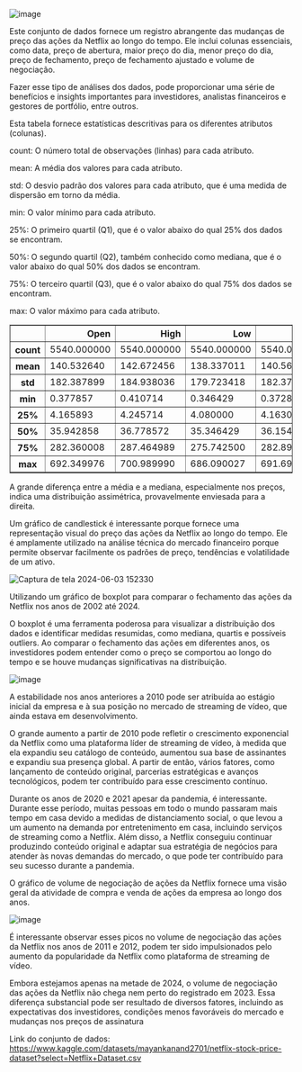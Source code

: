 ![image](https://github.com/VanderSC/analise-acoes-netflix/assets/95940138/415938ce-f30b-4cb6-af0a-0473d5c9c98d)

Este conjunto de dados fornece um registro abrangente das mudanças de preço das ações da Netflix ao longo do tempo. Ele inclui colunas essenciais, como data, preço de abertura, maior preço do dia, menor preço do dia, preço de fechamento, preço de fechamento ajustado e volume de negociação.

Fazer esse tipo de análises dos dados, pode proporcionar uma série de benefícios e insights importantes para investidores, analistas financeiros e gestores de portfólio, entre outros.

Esta tabela fornece estatísticas descritivas para os diferentes atributos (colunas).

count: O número total de observações (linhas) para cada atributo.

mean: A média dos valores para cada atributo.

std: O desvio padrão dos valores para cada atributo, que é uma medida de dispersão em torno da média.

min: O valor mínimo para cada atributo.

25%: O primeiro quartil (Q1), que é o valor abaixo do qual 25% dos dados se encontram.

50%: O segundo quartil (Q2), também conhecido como mediana, que é o valor abaixo do qual 50% dos dados se encontram.

75%: O terceiro quartil (Q3), que é o valor abaixo do qual 75% dos dados se encontram.

max: O valor máximo para cada atributo.

<table border="1" class="dataframe">
  <thead>
    <tr style="text-align: right;">
      <th></th>
      <th>Open</th>
      <th>High</th>
      <th>Low</th>
      <th>Close</th>
      <th>Adj Close</th>
      <th>Volume</th>
    </tr>
  </thead>
  <tbody>
    <tr>
      <th>count</th>
      <td>5540.000000</td>
      <td>5540.000000</td>
      <td>5540.000000</td>
      <td>5540.000000</td>
      <td>5540.000000</td>
      <td>5.540000e+03</td>
    </tr>
    <tr>
      <th>mean</th>
      <td>140.532640</td>
      <td>142.672456</td>
      <td>138.337011</td>
      <td>140.561354</td>
      <td>140.561354</td>
      <td>1.569438e+07</td>
    </tr>
    <tr>
      <th>std</th>
      <td>182.387899</td>
      <td>184.938036</td>
      <td>179.723418</td>
      <td>182.376297</td>
      <td>182.376297</td>
      <td>1.862414e+07</td>
    </tr>
    <tr>
      <th>min</th>
      <td>0.377857</td>
      <td>0.410714</td>
      <td>0.346429</td>
      <td>0.372857</td>
      <td>0.372857</td>
      <td>2.856000e+05</td>
    </tr>
    <tr>
      <th>25%</th>
      <td>4.165893</td>
      <td>4.245714</td>
      <td>4.080000</td>
      <td>4.163036</td>
      <td>4.163036</td>
      <td>5.751000e+06</td>
    </tr>
    <tr>
      <th>50%</th>
      <td>35.942858</td>
      <td>36.778572</td>
      <td>35.346429</td>
      <td>36.154285</td>
      <td>36.154285</td>
      <td>9.830450e+06</td>
    </tr>
    <tr>
      <th>75%</th>
      <td>282.360008</td>
      <td>287.464989</td>
      <td>275.742500</td>
      <td>282.892502</td>
      <td>282.892502</td>
      <td>1.859220e+07</td>
    </tr>
    <tr>
      <th>max</th>
      <td>692.349976</td>
      <td>700.989990</td>
      <td>686.090027</td>
      <td>691.690002</td>
      <td>691.690002</td>
      <td>3.234140e+08</td>
    </tr>
  </tbody>
</table>
</div>

A grande diferença entre a média e a mediana, especialmente nos preços, indica uma distribuição assimétrica, provavelmente enviesada para a direita.

Um gráfico de candlestick é interessante porque fornece uma representação visual do preço das ações da Netflix ao longo do tempo. Ele é amplamente utilizado na análise técnica do mercado financeiro porque permite observar facilmente os padrões de preço, tendências e volatilidade de um ativo.

![Captura de tela 2024-06-03 152330](https://github.com/VanderSC/analise-acoes-netflix/assets/95940138/cfea6a8f-c3b8-4b80-80e7-876cf79cc412)

Utilizando um gráfico de boxplot para comparar o fechamento das ações da Netflix nos anos de 2002 até 2024.

O boxplot é uma ferramenta poderosa para visualizar a distribuição dos dados e identificar medidas resumidas, como mediana, quartis e possíveis outliers. Ao comparar o fechamento das ações em diferentes anos, os investidores podem entender como o preço se comportou ao longo do tempo e se houve mudanças significativas na distribuição.

![image](https://github.com/VanderSC/analise-acoes-netflix/assets/95940138/8dbbc8eb-e2e2-440b-9ad6-6bb2dff0d095)

A estabilidade nos anos anteriores a 2010 pode ser atribuída ao estágio inicial da empresa e à sua posição no mercado de streaming de vídeo, que ainda estava em desenvolvimento.

O grande aumento a partir de 2010 pode refletir o crescimento exponencial da Netflix como uma plataforma líder de streaming de vídeo, à medida que ela expandiu seu catálogo de conteúdo, aumentou sua base de assinantes e expandiu sua presença global. A partir de então, vários fatores, como lançamento de conteúdo original, parcerias estratégicas e avanços tecnológicos, podem ter contribuído para esse crescimento contínuo.

Durante os anos de 2020 e 2021 apesar da pandemia, é interessante. Durante esse período, muitas pessoas em todo o mundo passaram mais tempo em casa devido a medidas de distanciamento social, o que levou a um aumento na demanda por entretenimento em casa, incluindo serviços de streaming como a Netflix. Além disso, a Netflix conseguiu continuar produzindo conteúdo original e adaptar sua estratégia de negócios para atender às novas demandas do mercado, o que pode ter contribuído para seu sucesso durante a pandemia.

O gráfico de volume de negociação de ações da Netflix fornece uma visão geral da atividade de compra e venda de ações da empresa ao longo dos anos.

![image](https://github.com/VanderSC/analise-acoes-netflix/assets/95940138/92d89f7a-58e6-47fe-bc91-3af5dcb2616f)

É interessante observar esses picos no volume de negociação das ações da Netflix nos anos de 2011 e 2012, podem ter sido impulsionados pelo aumento da popularidade da Netflix como plataforma de streaming de vídeo.

Embora estejamos apenas na metade de 2024, o volume de negociação das ações da Netflix não chega nem perto do registrado em 2023. Essa diferença substancial pode ser resultado de diversos fatores, incluindo as expectativas dos investidores, condições menos favoráveis do mercado e mudanças nos preços de assinatura

Link do conjunto de dados: https://www.kaggle.com/datasets/mayankanand2701/netflix-stock-price-dataset?select=Netflix+Dataset.csv
